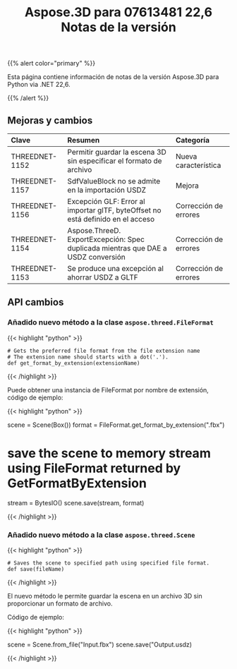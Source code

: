 ﻿---
title: Aspose.3D para 07613481 22,6 Notas de la versión
type: docs
weight: 7
url: /es/python-net/aspose-3d-for-python-net-22-6-release-notes/
description: Las notas de lanzamiento de Aspose.3D por Python via .NET 22,6.
---
{{% alert color="primary" %}}

Esta página contiene información de notas de la versión Aspose.3D para Python via .NET 22,6.

{{% /alert %}}
## **Mejoras y cambios**

|**Clave**|**Resumen**|**Categoría**|
|:- |:- |:- |
|THREEDNET-1152 |Permitir guardar la escena 3D sin especificar el formato de archivo|Nueva característica|
|THREEDNET-1157 |SdfValueBlock no se admite en la importación USDZ|Mejora|
|THREEDNET-1156 |Excepción GLF: Error al importar glTF, byteOffset no está definido en el acceso|Corrección de errores|
|THREEDNET-1154 |Aspose.ThreeD. ExportExcepción: Spec duplicada mientras que DAE a USDZ conversión|Corrección de errores|
|THREEDNET-1153 |Se produce una excepción al ahorrar USDZ a GLTF|Corrección de errores|



## API cambios ##

### Añadido nuevo método a la clase `aspose.threed.FileFormat`

{{< highlight "python" >}}
    
    # Gets the preferred file format from the file extension name
    # The extension name should starts with a dot('.').
    def get_format_by_extension(extensionName)

{{< /highlight >}}

Puede obtener una instancia de FileFormat por nombre de extensión, código de ejemplo:

{{< highlight "python" >}}

scene = Scene(Box())
format = FileFormat.get_format_by_extension(".fbx")
# save the scene to memory stream using FileFormat returned by GetFormatByExtension
stream = BytesIO()
scene.save(stream, format)

{{< /highlight >}}



### Añadido nuevo método a la clase `aspose.threed.Scene`

{{< highlight "python" >}}

    # Saves the scene to specified path using specified file format.
    def save(fileName)

{{< /highlight >}}

El nuevo método le permite guardar la escena en un archivo 3D sin proporcionar un formato de archivo.

Código de ejemplo:

{{< highlight "python" >}}

scene = Scene.from_file("Input.fbx")
scene.save("Output.usdz)

{{< /highlight >}}
